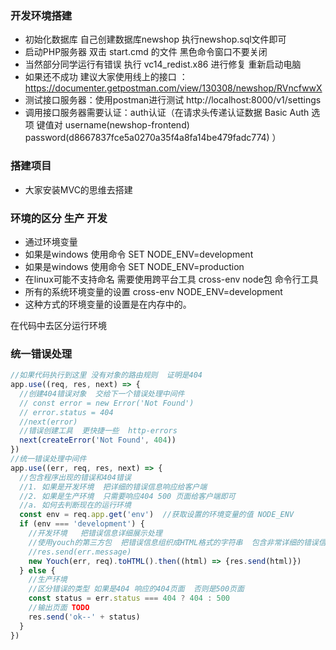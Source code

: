 ### 开发环境搭建

- 初始化数据库 自己创建数据库newshop  执行newshop.sql文件即可
- 启动PHP服务器  双击 start.cmd 的文件   黑色命令窗口不要关闭
- 当然部分同学运行有错误  执行 vc14_redist.x86 进行修复  重新启动电脑
- 如果还不成功 建议大家使用线上的接口  ：https://documenter.getpostman.com/view/130308/newshop/RVncfwwX
- 测试接口服务器：使用postman进行测试  http://localhost:8000/v1/settings
- 调用接口服务器需要认证：auth认证（在请求头传递认证数据  Basic Auth 选项
键值对 username(newshop-frontend) password(d8667837fce5a0270a35f4a8fa14be479fadc774) ）

### 搭建项目

- 大家安装MVC的思维去搭建


### 环境的区分  生产 开发
- 通过环境变量 
- 如果是windows 使用命令 SET NODE_ENV=development
- 如果是windows 使用命令 SET NODE_ENV=production
- 在linux可能不支持命名 需要使用跨平台工具  cross-env  node包 命令行工具
- 所有的系统环境变量的设置 cross-env NODE_ENV=development
- 这种方式的环境变量的设置是在内存中的。

在代码中去区分运行环境

### 统一错误处理

```javascript
//如果代码执行到这里 没有对象的路由规则  证明是404
app.use((req, res, next) => {
  //创建404错误对象  交给下一个错误处理中间件
  // const error = new Error('Not Found')
  // error.status = 404
  //next(error)
  //错误创建工具  更快捷一些  http-errors
  next(createError('Not Found', 404))
})
//统一错误处理中间件
app.use((err, req, res, next) => {
  //包含程序出现的错误和404错误
  //1. 如果是开发环境  把详细的错误信息响应给客户端
  //2. 如果是生产环境  只需要响应404 500 页面给客户端即可
  //a. 如何去判断现在的运行环境
  const env = req.app.get('env')  //获取设置的环境变量的值 NODE_ENV
  if (env === 'development') {
    //开发环境   把错误信息详细展示处理
    //使用youch的第三方包  把错误信息组织成HTML格式的字符串  包含非常详细的错误信息
    //res.send(err.message)
    new Youch(err, req).toHTML().then((html) => {res.send(html)})
  } else {
    //生产环境
    //区分错误的类型 如果是404 响应的404页面  否则是500页面
    const status = err.status === 404 ? 404 : 500
    //输出页面 TODO
    res.send('ok--' + status)
  }
})
```




